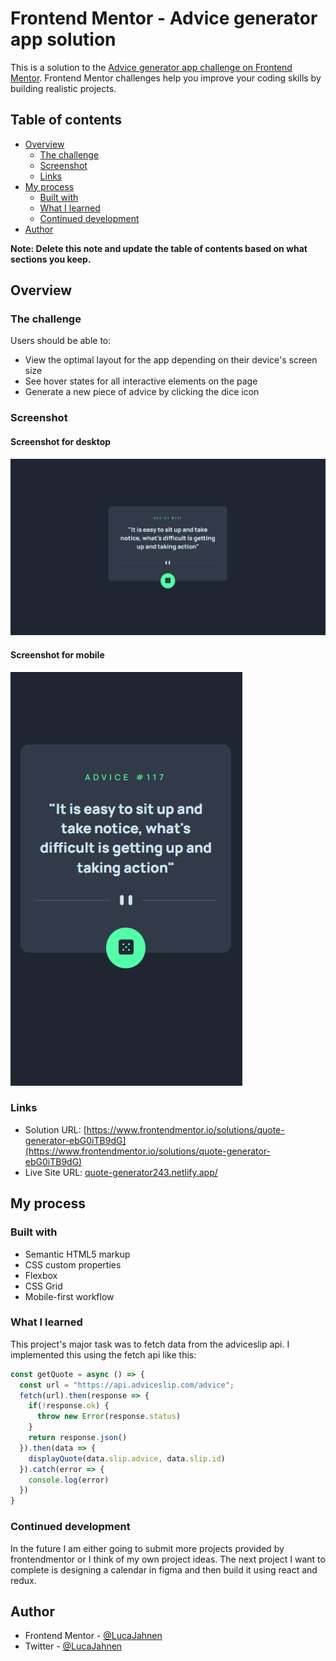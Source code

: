 # Frontend Mentor - Advice generator app solution

This is a solution to the [Advice generator app challenge on Frontend Mentor](https://www.frontendmentor.io/challenges/advice-generator-app-QdUG-13db). Frontend Mentor challenges help you improve your coding skills by building realistic projects.

## Table of contents

- [Overview](#overview)
  - [The challenge](#the-challenge)
  - [Screenshot](#screenshot)
  - [Links](#links)
- [My process](#my-process)
  - [Built with](#built-with)
  - [What I learned](#what-i-learned)
  - [Continued development](#continued-development)
- [Author](#author)

**Note: Delete this note and update the table of contents based on what sections you keep.**

## Overview

### The challenge

Users should be able to:

- View the optimal layout for the app depending on their device's screen size
- See hover states for all interactive elements on the page
- Generate a new piece of advice by clicking the dice icon

### Screenshot

#### Screenshot for desktop

![](./screenshot-desktop.png)

#### Screenshot for mobile

![](screenshot-mobile.png)

### Links

- Solution URL: [https://www.frontendmentor.io/solutions/quote-generator-ebG0iTB9dG](https://www.frontendmentor.io/solutions/quote-generator-ebG0iTB9dG)
- Live Site URL: [quote-generator243.netlify.app/](quote-generator243.netlify.app/)

## My process

### Built with

- Semantic HTML5 markup
- CSS custom properties
- Flexbox
- CSS Grid
- Mobile-first workflow

### What I learned

This project's major task was to fetch data from the adviceslip api. I implemented this using the fetch api like this:

```js
const getQuote = async () => {
  const url = "https://api.adviceslip.com/advice";
  fetch(url).then(response => {
    if(!response.ok) {
      throw new Error(response.status)
    }
    return response.json()
  }).then(data => {
    displayQuote(data.slip.advice, data.slip.id)
  }).catch(error => {
    console.log(error)
  })
}
```

### Continued development

In the future I am either going to submit more projects provided by frontendmentor or I think of my own project ideas. The next project I want to complete is designing a calendar in figma and then build it using react and redux.

## Author
- Frontend Mentor - [@LucaJahnen](https://www.frontendmentor.io/profile/LucaJahnen)
- Twitter - [@LucaJahnen](https://github.com/LucaJahnen)